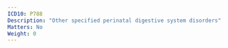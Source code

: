 ```yaml
---
ICD10: P788
Description: "Other specified perinatal digestive system disorders"
Matters: No
Weight: 0
---
```

